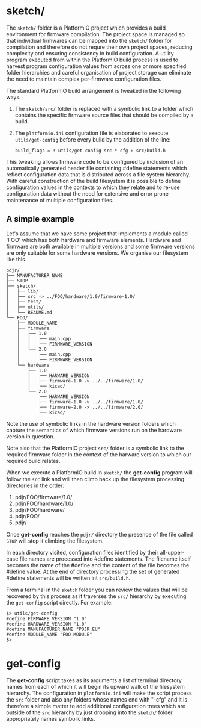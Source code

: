 # sketch/

The ```sketch/``` folder is a PlatformIO project which provides a build
environment for firmware compilation.
The project space is managed so that individual firmwares can be mapped
into the ```sketch/``` folder for compilation and therefore do not requre
their own project spaces, reducing complexity and ensuring consistency in
build configuration.
A utility program executed from within the PlatformIO build process is
used to harvest program configuration values from across one or more
specified folder hierarchies and careful organisation of project storage
can eliminate the need to maintain complex per-firmware configuration
files.

The standard PlatformIO build arrangement is tweaked in the following
ways.

1. The ```sketch/src/``` folder is replaced with a symbolic link to a
   folder which contains the specific firmware source files that should
   be compiled by a build.
   
2. The ```platformio.ini``` configuration file is elaborated to execute
   ```utils/get-config``` before every build by the addition of the line:
   ```
   build_flags = ! utils/get-config src *-cfg > src/build.h
   ```

This tweaking allows firmware code to be configured by inclusion of an
automatically generated header file containing #define statements which
reflect configuration data that is distributed across a file system
hierarchy.
With careful construction of the build filesystem it is possible to
define configuration values in the contexts to which they relate and to
re-use configuration data without the need for extensive and error prone
maintenance of multiple configuration files.

## A simple example

Let's assume that we have some project that implements a module called 'FOO'
which has both hardware and firmware elements.
Hardware and firmware are both available in multiple versions and some firmware
versions are only suitable for some hardware versions.
We organise our filesystem like this.
```
pdjr/
├── MANUFACTURER_NAME
├── STOP
├── sketch/
│   ├── lib/
│   ├── src -> ../FOO/hardware/1.0/firmware-1.0/
│   ├── test/
│   ├── utils/
│   └── README.md
└── FOO/
    ├── MODULE_NAME
    ├── firmware
    │   ├── 1.0
    │   │   ├── main.cpp
    │   │   └── FIRMWARE_VERSION
    │   └── 2.0
    │       ├── main.cpp
    │       └── FIRMWARE_VERSION
    └── hardware
        ├── 1.0
        │   ├── HARWARE_VERSION
        │   ├── firmware-1.0 -> ../../firmware/1.0/
        │   └── kicad/
        └── 2.0
            ├── HARWARE_VERSION
            ├── firmware-1.0 -> ../../firmware/1.0/
            ├── firmware-2.0 -> ../../firmware/2.0/
            └── kicad/
```
Note the use of symbolic links in the hardware version folders which
capture the semantics of which firmware versions run on the hardware
version in question.

Note also that the PlatformIO project ```src/``` folder is a symbolic
link to the required firmware folder in the context of the harware
version to which our required build relates.

When we execute a PlatformIO build in ```sketch/``` the __get-config__
program will follow the ```src``` link and will then climb back up the
filesystem processing directories in the order:

1. pdjr/FOO/firmware/1.0/
2. pdjr/FOO/hardware/1.0/
3. pdjr/FOO/hardware/
4. pdjr/FOO/
5. pdjr/

Once __get-config__ reaches the ```pdjr/``` directory the presence of
the file called ```STOP``` will stop it climbing the filesystem. 

In each directory visited, configuration files identified by their
all-upper-case file names are processed into #define statements.
The filename itself becomes the name of the #define and the content
of the file becomes the #define value.
At the end of directory processing the set of generated #define
statements will be written int ```src/build.h```.

From a terminal in the ```sketch``` folder you can review the values
that will be recovered by this process as it traverses the ```src/```
hierarchy by executing the ```get-config``` script directly.
For example:
```
$> utils/get-config
#define FIRMWARE_VERSION "1.0"
#define HARDWARE_VERSION "1.0"
#define MANUFACTURER_NAME "PDJR.EU"
#define MODULE_NAME "FOO MODULE"
$>
```

# get-config

The __get-config__ script takes as its arguments a list of terminal
directory names from each of which it will begin its upward walk of the
filesystem hierarchy.
The configuration in ```platformio.ini``` will make the script process
the ```src``` folder and also any folders whose names end with "-cfg" and
it is therefore a simple matter to add additional configuration trees
which are outside of the ```src``` hierarchy by just dropping into the
```sketch/``` folder appropriately names symbolic links.
